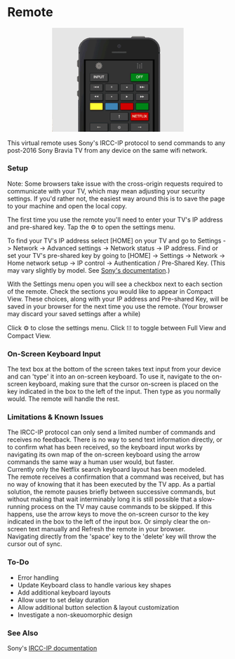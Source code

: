 # Remote
<p align="center"><img src="https://github.com/markshyzer/remote/blob/main/screenshot.png" width="300"></p>

This virtual remote uses Sony's IRCC-IP protocol to send commands to any post-2016 Sony Bravia TV from any device on the same wifi network.

### Setup

Note: Some browsers take issue with the cross-origin requests required to communicate with your TV, which may mean adjusting your security settings. If you'd rather not, the easiest way around this is to save the page to your machine and open the local copy.

The first time you use the remote you'll need to enter your TV's IP address and pre-shared key. Tap the &#9881; to open the settings menu. 

To find your TV's IP address select [HOME] on your TV and go to Settings -> Network -> Advanced settings -> Network status -> IP address. Find or set your TV's pre-shared key by going to [HOME] -> Settings -> Network -> Home network setup -> IP control -> Authentication / Pre-Shared Key. (This may vary slightly by model. See [Sony's documentation](https://pro-bravia.sony.net/develop/integrate/ip-control/index.html#ip-control-authentication).)

With the Settings menu open you will see a checkbox next to each section of the remote. Check the sections you would like to appear in Compact View. These choices, along with your IP address and Pre-shared Key, will be saved in your browser for the next time you use the remote. (Your browser may discard your saved settings after a while)

Click &#9881; to close the settings menu. Click &#8286;&#8285;&#8286; to toggle between Full View and Compact View.

### On-Screen Keyboard Input

The text box at the bottom of the screen takes text input from your device and can 'type' it into an on-screen keyboard. To use it, navigate to the on-screen keyboard, making sure that the cursor on-screen is placed on the key indicated in the box to the left of the input. Then type as you normally would. The remote will handle the rest.

### Limitations & Known Issues
The IRCC-IP protocol can only send a limited number of commands and receives no feedback. There is no way to send text information directly, or to confirm what has been received, so the keyboard input works by navigating its own map of the on-screen keyboard using the arrow commands the same way a human user would, but faster.  
Currently only the Netflix search keyboard layout has been modeled.  
The remote receives a confirmation that a command was received, but has no way of knowing that it has been executed by the TV app. As a partial solution, the remote pauses briefly between successive commands, but without making that wait interminably long it is still possible that a slow-running process on the TV may cause commands to be skipped. If this happens, use the arrow keys to move the on-screen cursor to the key indicated in the box to the left of the input box. Or simply clear the on-screen text manually and Refresh the remote in your browser.  
Navigating directly from the 'space' key to the 'delete' key will throw the cursor out of sync.  

### To-Do
- Error handling
- Update Keyboard class to handle various key shapes
- Add additional keyboard layouts
- Allow user to set delay duration
- Allow additional button selection & layout customization
- Investigate a non-skeuomorphic design

### See Also
Sony's [IRCC-IP documentation](https://pro-bravia.sony.net/develop/integrate/ircc-ip/overview/index.html)


